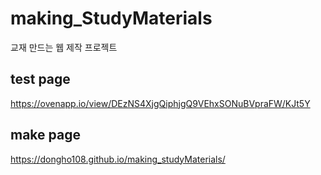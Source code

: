 # making_StudyMaterials
교재 만드는 웹 제작 프로젝트

## test page
https://ovenapp.io/view/DEzNS4XjgQiphjgQ9VEhxSONuBVpraFW/KJt5Y

## make page
https://dongho108.github.io/making_studyMaterials/

